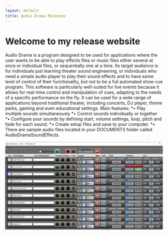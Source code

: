 ```yaml
---
layout: default
title: Audio Drama Releases
---
```

# Welcome to my release website

Audio Drama is a program designed to be used for applications where the user wants to be able to play effects files or music files either several at once or individual files, or sequentially one at a time. Its target audience is for individuals just learning theater sound engineering, or individuals who need a simple audio player to play their sound effects and to have some level of control of their functionality, but not to be a full automated show cue program. This software is particularly well-suited for live events because it allows for real-time control and manipulation of cues, adapting to the needs of a specific performance on the fly. It can be used for a wide range of applications beyond traditional theater, including concerts, DJ player, theme parks, gaming and even educational settings.
Main features:
*•	Play multiple sounds simultaneously 
*•	Control sounds individually or together 
*•	Configure your sounds by defining start, volume settings, loop, pitch and fade for each sound.
*•	Create setup files and save to your computer. 
*•	There are sample audio files located in your DOCUMENTS folder called AudioDramaSoundEffects.


![Audio Drama](/AudioDrama1.0.0.1.png)

